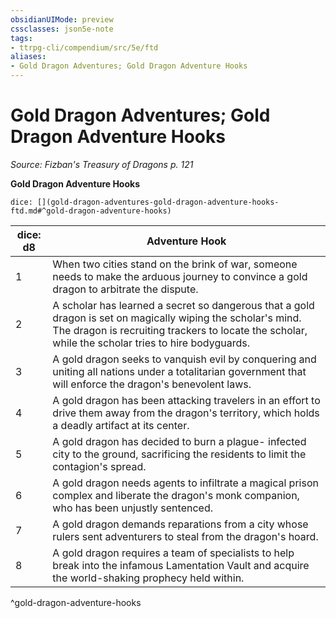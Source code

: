 ```yaml
---
obsidianUIMode: preview
cssclasses: json5e-note
tags:
- ttrpg-cli/compendium/src/5e/ftd
aliases:
- Gold Dragon Adventures; Gold Dragon Adventure Hooks
---
```

# Gold Dragon Adventures; Gold Dragon Adventure Hooks
*Source: Fizban's Treasury of Dragons p. 121* 

**Gold Dragon Adventure Hooks**

`dice: [](gold-dragon-adventures-gold-dragon-adventure-hooks-ftd.md#^gold-dragon-adventure-hooks)`

| dice: d8 | Adventure Hook |
|----------|----------------|
| 1 | When two cities stand on the brink of war, someone needs to make the arduous journey to convince a gold dragon to arbitrate the dispute. |
| 2 | A scholar has learned a secret so dangerous that a gold dragon is set on magically wiping the scholar's mind. The dragon is recruiting trackers to locate the scholar, while the scholar tries to hire bodyguards. |
| 3 | A gold dragon seeks to vanquish evil by conquering and uniting all nations under a totalitarian government that will enforce the dragon's benevolent laws. |
| 4 | A gold dragon has been attacking travelers in an effort to drive them away from the dragon's territory, which holds a deadly artifact at its center. |
| 5 | A gold dragon has decided to burn a plague- infected city to the ground, sacrificing the residents to limit the contagion's spread. |
| 6 | A gold dragon needs agents to infiltrate a magical prison complex and liberate the dragon's monk companion, who has been unjustly sentenced. |
| 7 | A gold dragon demands reparations from a city whose rulers sent adventurers to steal from the dragon's hoard. |
| 8 | A gold dragon requires a team of specialists to help break into the infamous Lamentation Vault and acquire the world-shaking prophecy held within. |
^gold-dragon-adventure-hooks